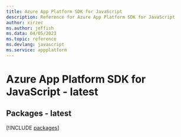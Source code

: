 ```yaml
---
title: Azure App Platform SDK for JavaScript
description: Reference for Azure App Platform SDK for JavaScript
author: xirzec
ms.author: jeffish
ms.data: 04/05/2023
ms.topic: reference
ms.devlang: javascript
ms.service: appplatform
---
```

# Azure App Platform SDK for JavaScript - latest
## Packages - latest
[!INCLUDE [packages](app-platform-index.md)]